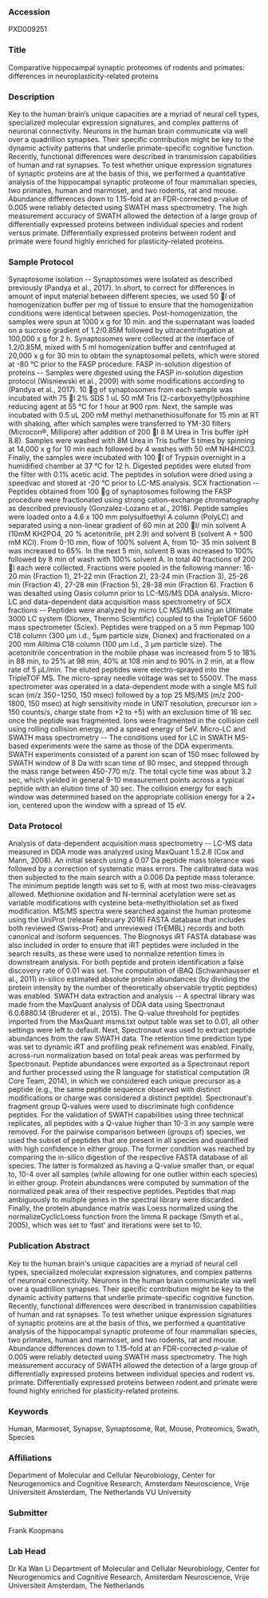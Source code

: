 ### Accession
PXD009251

### Title
Comparative hippocampal synaptic proteomes of rodents and primates: differences in neuroplasticity-related proteins

### Description
Key to the human brain’s unique capacities are a myriad of neural cell types, specialized molecular expression signatures, and complex patterns of neuronal connectivity. Neurons in the human brain communicate via well over a quadrillion synapses. Their specific contribution might be key to the dynamic activity patterns that underlie primate-specific cognitive function. Recently, functional differences were described in transmission capabilities of human and rat synapses. To test whether unique expression signatures of synaptic proteins are at the basis of this, we performed a quantitative analysis of the hippocampal synaptic proteome of four mammalian species, two primates, human and marmoset, and two rodents, rat and mouse. Abundance differences down to 1.15-fold at an FDR-corrected p-value of 0.005 were reliably detected using SWATH mass spectrometry. The high measurement accuracy of SWATH allowed the detection of a large group of differentially expressed proteins between individual species and rodent versus primate. Differentially expressed proteins between rodent and primate were found highly enriched for plasticity-related proteins.

### Sample Protocol
Synaptosome isolation -- Synaptosomes were isolated as described previously (Pandya et al., 2017). In short, to correct for differences in amount of input material between different species, we used 50 l of homogenization buffer per mg of tissue to ensure that the homogenization conditions were identical between species. Post-homogenization, the samples were spun at 1000 x g for 10 min. and the supernatant was loaded on a sucrose gradient of 1.2/0.85M followed by ultracentrifugation at 100,000 x g for 2 h. Synaptosomes were collected at the interface of 1.2/0.85M, mixed with 5 ml homogenization buffer and centrifuged at 20,000 x g for 30 min to obtain the synaptosomal pellets, which were stored at -80 °C prior to the FASP procedure.  FASP in-solution digestion of proteins -- Samples were digested using the FASP in-solution digestion protocol (Wisniewski et al., 2009) with some modifications according to (Pandya et al., 2017). 10 g of synaptosomes from each sample was incubated with 75 l 2% SDS 1 uL 50 mM Tris (2-carboxyethyl)phosphine  reducing agent at 55 °C for 1 hour at 900 rpm. Next, the sample was incubated with 0.5 uL 200 mM methyl methanethiosulfonate  for 15 min at RT with shaking, after which samples were transferred to YM-30 filters (Microcon®, Millipore) after addition of 200 l 8 M Urea in Tris buffer (pH 8.8). Samples were washed with 8M Urea in Tris buffer 5 times by spinning at 14,000 x g for 10 min each followed by 4 washes with 50 mM NH4HCO3. Finally, the samples were incubated with 100 l of Trypsin overnight in a humidified chamber at 37 °C for 12 h. Digested peptides were eluted from the filter with 0.1% acetic acid. The peptides in solution were dried using a speedvac and stored at -20 °C prior to LC-MS analysis.  SCX fractionation -- Peptides obtained from 100 g of synaptosomes following the FASP procedure were fractionated using strong cation-exchange chromatography as described previously (Gonzalez-Lozano et al., 2016). Peptide samples were loaded onto a 4.6 x 100 mm polysulfoethyl A column (PolyLC) and separated using a non-linear gradient of 60 min at 200 l/ min solvent A (10mM KH2PO4, 20 % acetonitrile, pH 2.9) and solvent B (solvent A + 500 mM KCl). From 0-10 min, flow of 100% solvent A, from 10- 35 min solvent B was increased to 65%. In the next 5 min, solvent B was increased to 100% followed by 8 min of wash with 100% solvent A. In total 40 fractions of 200 l each were collected. Fractions were pooled in the following manner: 16-20 min (Fraction 1), 21-22 min (Fraction 2), 23-24 min (Fraction 3), 25-26 min (Fraction 4), 27-28 min (Fraction 5), 28-38 min (Fraction 6). Fraction 6 was desalted using Oasis column prior to LC-MS/MS DDA analysis.  Micro-LC and data-dependent data acquisition mass spectrometry of SCX fractions -- Peptides were analyzed by micro LC MS/MS using an Ultimate 3000 LC system (Dionex, Thermo Scientific) coupled to the TripleTOF 5600 mass spectrometer (Sciex). Peptides were trapped on a 5 mm Pepmap 100 C18 column (300 μm i.d., 5μm particle size, Dionex) and fractionated on a 200 mm Alltima C18 column (100 μm i.d., 3 μm particle size). The acetonitrile concentration in the mobile phase was increased from 5 to 18% in 88 min, to 25% at 98 min, 40% at 108 min and to 90% in 2 min, at a flow rate of 5 μL/min. The eluted peptides were electro-sprayed into the TripleTOF MS. The micro-spray needle voltage was set to 5500V. The mass spectrometer was operated in a data-dependent mode with a single MS full scan (m/z 350−1250, 150 msec) followed by a top 25 MS/MS (m/z 200- 1800, 150 msec) at high sensitivity mode in UNIT resolution, precursor ion > 150 counts/s, charge state from +2 to +5) with an exclusion time of 16 sec once the peptide was fragmented. Ions were fragmented in the collision cell using rolling collision energy, and a spread energy of 5eV.  Micro-LC and SWATH mass spectrometry -- The conditions used for LC in SWATH MS-based experiments were the same as those of the DDA experiments. SWATH experiments consisted of a parent ion scan of 150 msec followed by SWATH window of 8 Da with scan time of 80 msec, and stepped through the mass range between 450-770 m/z. The total cycle time was about 3.2 sec, which yielded in general 9-10 measurement points across a typical peptide with an elution time of 30 sec. The collision energy for each window was determined based on the appropriate collision energy for a 2+ ion, centered upon the window with a spread of 15 eV.

### Data Protocol
Analysis of data-dependent acquisition mass spectrometry -- LC-MS data measured in DDA mode was analyzed using MaxQuant 1.5.2.8 (Cox and Mann, 2008). An initial search using a 0.07 Da peptide mass tolerance was followed by a correction of systematic mass errors. The calibrated data was then subjected to the main search with a 0.006 Da peptide mass tolerance. The minimum peptide length was set to 6, with at most two miss-cleavages allowed. Methionine oxidation and N-terminal acetylation were set as variable modifications with cysteine beta-methylthiolation set as fixed modification.  MS/MS spectra were searched against the human proteome using the UniProt (release February 2016) FASTA database that includes both reviewed (Swiss-Prot) and unreviewed (TrEMBL) records and both canonical and isoform sequences. The Biognosys iRT FASTA database was also included in order to ensure that iRT peptides were included in the search results, as these were used to normalize retention times in downstream analysis. For both peptide and protein identification a false discovery rate of 0.01 was set. The computation of iBAQ (Schwanhausser et al., 2011) in-silico estimated absolute protein abundances (by dividing the protein intensity by the number of theoretically observable tryptic peptides) was enabled.  SWATH data extraction and analysis -- A spectral library was made from the MaxQuant analysis of DDA data using Spectronaut 6.0.6880.14 (Bruderer et al., 2015). The Q-value threshold for peptides imported from the MaxQuant msms.txt output table was set to 0.01, all other settings were left to default. Next, Spectronaut was used to extract peptide abundances from the raw SWATH data. The retention time prediction type was set to dynamic iRT and profiling peak refinement was enabled. Finally, across-run normalization based on total peak areas was performed by Spectronaut.   Peptide abundances were exported as a Spectronaut report and further processed using the R language for statistical computation (R Core Team, 2014), in which we considered each unique precursor as a peptide (e.g., the same peptide sequence observed with distinct modifications or charge was considered a distinct peptide). Spectronaut's fragment group Q-values were used to discriminate high confidence peptides. For the validation of SWATH capabilities using three technical replicates, all peptides with a Q-value higher than 10-3 in any sample were removed.  For the pairwise comparison between (groups of) species, we used the subset of peptides that are present in all species and quantified with high confidence in either group. The former condition was reached by comparing the in-silico digestion of the respective FASTA database of all species. The latter is formalized as having a Q-value smaller than, or equal to, 10-4 over all samples (while allowing for one outlier within each species) in either group. Protein abundances were computed by summation of the normalized peak area of their respective peptides. Peptides that map ambiguously to multiple genes in the spectral library were discarded. Finally, the protein abundance matrix was Loess normalized using the normalizeCyclicLoess function from the limma R package (Smyth et al., 2005), which was set to ‘fast’ and iterations were set to 10.

### Publication Abstract
Key to the human brain's unique capacities are a myriad of neural cell types, specialized molecular expression signatures, and complex patterns of neuronal connectivity. Neurons in the human brain communicate via well over a quadrillion synapses. Their specific contribution might be key to the dynamic activity patterns that underlie primate-specific cognitive function. Recently, functional differences were described in transmission capabilities of human and rat synapses. To test whether unique expression signatures of synaptic proteins are at the basis of this, we performed a quantitative analysis of the hippocampal synaptic proteome of four mammalian species, two primates, human and marmoset, and two rodents, rat and mouse. Abundance differences down to 1.15-fold at an FDR-corrected <i>p</i>-value of 0.005 were reliably detected using SWATH mass spectrometry. The high measurement accuracy of SWATH allowed the detection of a large group of differentially expressed proteins between individual species and rodent vs. primate. Differentially expressed proteins between rodent and primate were found highly enriched for plasticity-related proteins.

### Keywords
Human, Marmoset, Synapse, Synaptosome, Rat, Mouse, Proteomics, Swath, Species

### Affiliations
Department of Molecular and Cellular Neurobiology, Center for Neurogenomics and Cognitive Research, Amsterdam Neuroscience, Vrije Universiteit Amsterdam, The Netherlands
VU University

### Submitter
Frank Koopmans

### Lab Head
Dr Ka Wan Li
Department of Molecular and Cellular Neurobiology, Center for Neurogenomics and Cognitive Research, Amsterdam Neuroscience, Vrije Universiteit Amsterdam, The Netherlands


